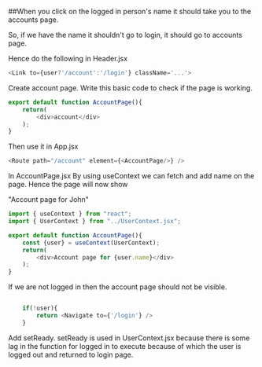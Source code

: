 ##When you click on the logged in person's name it should take you to the accounts page.

So, if we have the name it shouldn't go to login, it should go to accounts page. 

Hence do the following in Header.jsx

```js
<Link to={user?'/account':'/login'} className='...'>
```

Create account page. Write this basic code to check if the page is working. 

```js
export default function AccountPage(){
    return(
        <div>account</div>
    );
}
```

Then use it in App.jsx
```js
<Route path="/account" element={<AccountPage/>} />
```

In AccountPage.jsx
By using useContext we can fetch and add name on the page. 
Hence the page will now show 

"Account page for John"

```js
import { useContext } from "react";
import { UserContext } from "../UserContext.jsx";

export default function AccountPage(){
    const {user} = useContext(UserContext);
    return(
        <div>Account page for {user.name}</div>
    );
}
```

If we are not logged in then the account page should not be visible.

```js

    if(!user){
        return <Navigate to={'/login'} />
    }
```
Add setReady.
setReady is used in UserContext.jsx  because there is some lag in the function for logged in to execute because of which the user is logged out and returned to login page. 


